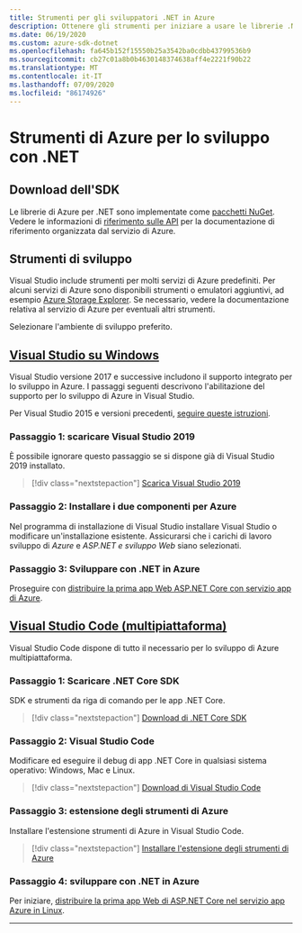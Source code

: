 ```yaml
---
title: Strumenti per gli sviluppatori .NET in Azure
description: Ottenere gli strumenti per iniziare a usare le librerie .NET di Azure da un ambiente Windows, Linux e Mac.
ms.date: 06/19/2020
ms.custom: azure-sdk-dotnet
ms.openlocfilehash: fa645b152f15550b25a3542ba0cdbb43799536b9
ms.sourcegitcommit: cb27c01a8b0b4630148374638aff4e2221f90b22
ms.translationtype: MT
ms.contentlocale: it-IT
ms.lasthandoff: 07/09/2020
ms.locfileid: "86174926"
---
```

# <a name="azure-tools-for-developing-with-net"></a>Strumenti di Azure per lo sviluppo con .NET

## <a name="sdk-downloads"></a>Download dell'SDK

Le librerie di Azure per .NET sono implementate come [pacchetti NuGet](https://www.nuget.org/packages?q=windowsazureofficial). Vedere le informazioni di [riferimento sulle API](/dotnet/api/overview/azure/?view=azure-dotnet) per la documentazione di riferimento organizzata dal servizio di Azure.

## <a name="development-tools"></a>Strumenti di sviluppo

Visual Studio include strumenti per molti servizi di Azure predefiniti. Per alcuni servizi di Azure sono disponibili strumenti o emulatori aggiuntivi, ad esempio [Azure Storage Explorer](https://azure.microsoft.com/features/storage-explorer/). Se necessario, vedere la documentazione relativa al servizio di Azure per eventuali altri strumenti.

Selezionare l'ambiente di sviluppo preferito.

## <a name="visual-studio-on-windows"></a>[Visual Studio su Windows](#tab/vs)

Visual Studio versione 2017 e successive includono il supporto integrato per lo sviluppo in Azure. I passaggi seguenti descrivono l'abilitazione del supporto per lo sviluppo di Azure in Visual Studio.

Per Visual Studio 2015 e versioni precedenti, <a href="vs2015-install.md">seguire queste istruzioni</a>.

### <a name="step-1-download-visual-studio-2019"></a>Passaggio 1: scaricare Visual Studio 2019

È possibile ignorare questo passaggio se si dispone già di Visual Studio 2019 installato.

> [!div class="nextstepaction"]
> [Scarica Visual Studio 2019](https://www.visualstudio.com/downloads/)

### <a name="step-2-install-the-two-azure-workloads"></a>Passaggio 2: Installare i due componenti per Azure

Nel programma di installazione di Visual Studio installare Visual Studio o modificare un'installazione esistente. Assicurarsi che i carichi di lavoro sviluppo di *Azure* e *ASP.NET e sviluppo Web* siano selezionati.

### <a name="step-3-develop-with-net-on-azure"></a>Passaggio 3: Sviluppare con .NET in Azure

Proseguire con [distribuire la prima app Web ASP.NET Core con servizio app di Azure](/azure/app-service-web/app-service-web-get-started-dotnet).

## <a name="visual-studio-code-cross-platform"></a>[Visual Studio Code (multipiattaforma)](#tab/vscode)

Visual Studio Code dispone di tutto il necessario per lo sviluppo di Azure multipiattaforma.

### <a name="step-1-download-the-net-core-sdk"></a>Passaggio 1: Scaricare .NET Core SDK

SDK e strumenti da riga di comando per le app .NET Core.

> [!div class="nextstepaction"]
> [Download di .NET Core SDK](https://dotnet.microsoft.com/download)

### <a name="step-2-visual-studio-code"></a>Passaggio 2: Visual Studio Code

Modificare ed eseguire il debug di app .NET Core in qualsiasi sistema operativo: Windows, Mac e Linux.

> [!div class="nextstepaction"]
> [Download di Visual Studio Code](https://code.visualstudio.com)

### <a name="step-3-azure-tools-extension"></a>Passaggio 3: estensione degli strumenti di Azure

Installare l'estensione strumenti di Azure in Visual Studio Code.

> [!div class="nextstepaction"]
> [Installare l'estensione degli strumenti di Azure](https://marketplace.visualstudio.com/items?itemName=ms-vscode.vscode-node-azure-pack)

### <a name="step-4-develop-with-net-on-azure"></a>Passaggio 4: sviluppare con .NET in Azure

Per iniziare, [distribuire la prima app Web di ASP.NET Core nel servizio app Azure in Linux](/azure/app-service/containers/quickstart-dotnetcore).

---
